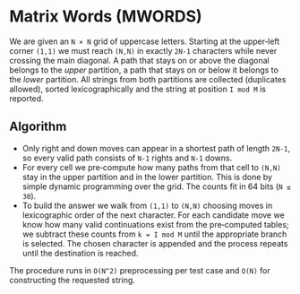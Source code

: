 # Matrix Words (MWORDS)

We are given an `N × N` grid of uppercase letters.  Starting at the
upper‑left corner `(1,1)` we must reach `(N,N)` in exactly `2N-1`
characters while never crossing the main diagonal.  A path that stays
on or above the diagonal belongs to the *upper* partition, a path that
stays on or below it belongs to the *lower* partition.  All strings from
both partitions are collected (duplicates allowed), sorted
lexicographically and the string at position `I mod M` is reported.

## Algorithm

* Only right and down moves can appear in a shortest path of length
  `2N‑1`, so every valid path consists of `N-1` rights and `N-1` downs.
* For every cell we pre‑compute how many paths from that cell to `(N,N)`
stay in the upper partition and in the lower partition.  This is done by
simple dynamic programming over the grid.  The counts fit in 64 bits
(`N ≤ 30`).
* To build the answer we walk from `(1,1)` to `(N,N)` choosing moves in
lexicographic order of the next character.  For each candidate move we
know how many valid continuations exist from the pre‑computed tables; we
subtract these counts from `k = I mod M` until the appropriate branch is
selected.  The chosen character is appended and the process repeats until
the destination is reached.

The procedure runs in `O(N^2)` preprocessing per test case and
`O(N)` for constructing the requested string.
